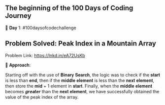 The beginning of the 100 Days of Coding Journey
----------------------------------------------------

📌 𝐃𝐚𝐲 1: #100daysofcodechallenge

Problem Solved: Peak Index in a Mountain Array
----------------------------------------------------
Problem Link: https://lnkd.in/eA72UsKb

📌 𝐀𝐩𝐩𝐫𝐨𝐚𝐜𝐡:

Starting off with the use of 𝐁𝐢𝐧𝐚𝐫𝐲 𝐒𝐞𝐚𝐫𝐜𝐡, the logic was to check if the 𝐬𝐭𝐚𝐫𝐭 is less than 𝐞𝐧𝐝, then if the 𝐦𝐢𝐝𝐝𝐥𝐞 𝐞𝐥𝐞𝐦𝐞𝐧𝐭 is less than the 𝐧𝐞𝐱𝐭 𝐞𝐥𝐞𝐦𝐞𝐧𝐭, then store the 𝐦𝐢𝐝 + 1 element in 𝐬𝐭𝐚𝐫𝐭. Finally, when the 𝐦𝐢𝐝𝐝𝐥𝐞 𝐞𝐥𝐞𝐦𝐞𝐧𝐭 becomes 𝒈𝒓𝒆𝒂𝒕𝒆𝒓 than the 𝐧𝐞𝐱𝐭 𝐞𝐥𝐞𝐦𝐞𝐧𝐭, we have successfully obtained the value of the peak index of the array.
